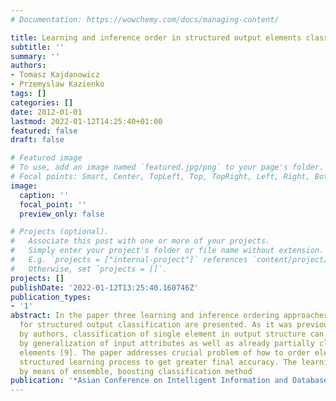 ```yaml
---
# Documentation: https://wowchemy.com/docs/managing-content/

title: Learning and inference order in structured output elements classification
subtitle: ''
summary: ''
authors:
- Tomasz Kajdanowicz
- Przemyslaw Kazienko
tags: []
categories: []
date: 2012-01-01
lastmod: 2022-01-12T14:25:40+01:00
featured: false
draft: false

# Featured image
# To use, add an image named `featured.jpg/png` to your page's folder.
# Focal points: Smart, Center, TopLeft, Top, TopRight, Left, Right, BottomLeft, Bottom, BottomRight.
image:
  caption: ''
  focal_point: ''
  preview_only: false

# Projects (optional).
#   Associate this post with one or more of your projects.
#   Simply enter your project's folder or file name without extension.
#   E.g. `projects = ["internal-project"]` references `content/project/deep-learning/index.md`.
#   Otherwise, set `projects = []`.
projects: []
publishDate: '2022-01-12T13:25:40.160746Z'
publication_types:
- '1'
abstract: In the paper three learning and inference ordering approaches in the method
  for structured output classification are presented. As it was previously presented
  by authors, classification of single element in output structure can be performed
  by generalization of input attributes as well as already partially classified output
  elements [9]. The paper addresses crucial problem of how to order elements in the
  structured learning process to get greater final accuracy. The learning is performed
  by means of ensemble, boosting classification method
publication: '*Asian Conference on Intelligent Information and Database Systems*'
---
```

